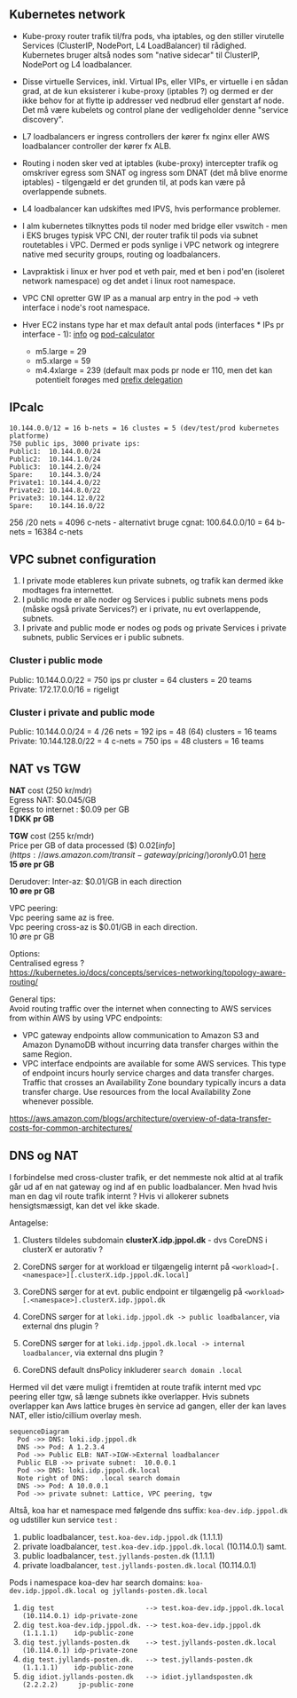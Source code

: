 ## Kubernetes network 

- Kube-proxy router trafik til/fra pods, vha iptables, og den stiller virutelle Services (ClusterIP, NodePort, L4 LoadBalancer) til rådighed. Kubernetes bruger altså nodes som "native sidecar" til ClusterIP, NodePort og L4 loadbalancer. 
- Disse virtuelle Services, inkl. Virtual IPs, eller VIPs, er virtuelle i en sådan grad, at de kun eksisterer i kube-proxy (iptables ?) og dermed er der ikke behov for at flytte ip addresser ved nedbrud eller genstart af node. Det må være kubelets og control plane der vedligeholder denne "service discovery".
- L7 loadbalancers er ingress controllers der kører fx nginx eller AWS loadbalancer controller der kører fx ALB. 
- Routing i noden sker ved at iptables (kube-proxy) intercepter trafik og omskriver egress som SNAT og ingress som DNAT (det må blive enorme iptables) - tilgengæld er det grunden til, at pods kan være på overlappende subnets.
- L4 loadbalancer kan udskiftes med IPVS, hvis performance problemer.
- I alm kubernetes tilknyttes pods til noder med bridge eller vswitch - men i EKS bruges typisk VPC CNI, der router trafik til pods via subnet routetables i VPC. Dermed er pods synlige i VPC network og integrere native med security groups, routing og loadbalancers.
- Lavpraktisk i linux er hver pod et veth pair, med et ben i pod'en (isoleret network namespace) og det andet i linux root namespace.
- VPC CNI opretter GW IP as a manual arp entry in the pod -> veth interface i node's root namespace. 

- Hver EC2 instans type har et max default antal pods (interfaces * IPs pr interface - 1): [info](https://docs.aws.amazon.com/ec2/latest/instancetypes/gp.html#gp_network) og [pod-calculator](https://github.com/awslabs/amazon-eks-ami/blob/main/templates/al2/runtime/max-pods-calculator.sh)
  - m5.large = 29
  - m5.xlarge = 59
  - m4.4xlarge = 239
(default max pods pr node er 110, men det kan potentielt forøges med [prefix delegation](https://docs.aws.amazon.com/eks/latest/userguide/cni-increase-ip-addresses.html)

## IPcalc
```
10.144.0.0/12 = 16 b-nets = 16 clustes = 5 (dev/test/prod kubernetes platforme)  
750 public ips, 3000 private ips:
Public1:  10.144.0.0/24
Public2:  10.144.1.0/24
Public3:  10.144.2.0/24
Spare:    10.144.3.0/24
Private1: 10.144.4.0/22
Private2: 10.144.8.0/22
Private3: 10.144.12.0/22
Spare:    10.144.16.0/22
```
256 /20 nets = 4096 c-nets - alternativt bruge cgnat: 100.64.0.0/10 = 64 b-nets = 16384 c-nets

## VPC subnet configuration
1. I private mode etableres kun private subnets, og trafik kan dermed ikke modtages fra internettet.
1. I public mode er alle noder og Services i public subnets mens pods (måske også private Services?) er i private, nu evt overlappende, subnets.
1. I private and public mode er nodes og pods og private Services i private subnets, public Services er i public subnets.

### Cluster i public mode
Public: 10.144.0.0/22 = 750 ips pr cluster = 64 clusters = 20 teams  
Private: 172.17.0.0/16 = rigeligt  

### Cluster i private and public mode
Public: 10.144.0.0/24 = 4 /26 nets = 192 ips = 48 (64) clusters = 16 teams  
Private: 10.144.128.0/22 = 4 c-nets = 750 ips = 48 clusters = 16 teams  


## NAT vs TGW

**NAT** cost (250 kr/mdr)  
Egress NAT: $0.045/GB  
Egress to internet : $0.09 per GB  
**1 DKK pr GB**  
  
**TGW** cost (255 kr/mdr)  
Price per GB of data processed ($)	$0.02 [info](https://aws.amazon.com/transit-gateway/pricing/) or only 0.01$ [here](https://aws.amazon.com/ec2/pricing/on-demand/)  
**15 øre pr GB**  
  
Derudover:
Inter-az: $0.01/GB in each direction  
**10 øre pr GB**  
  
VPC peering:  
Vpc peering same az is free.  
Vpc peering cross-az is $0.01/GB in each direction.  
10 øre pr GB  

Options:  
Centralised egress ?  
https://kubernetes.io/docs/concepts/services-networking/topology-aware-routing/  

General tips:  
Avoid routing traffic over the internet when connecting to AWS services from within AWS by using VPC endpoints:  
* VPC gateway endpoints allow communication to Amazon S3 and Amazon DynamoDB without incurring data transfer charges within the same Region.
* VPC interface endpoints are available for some AWS services. This type of endpoint incurs hourly service charges and data transfer charges.
Traffic that crosses an Availability Zone boundary typically incurs a data transfer charge. Use resources from the local Availability Zone whenever possible.  
   
https://aws.amazon.com/blogs/architecture/overview-of-data-transfer-costs-for-common-architectures/  


## DNS og NAT

I forbindelse med cross-cluster trafik, er det nemmeste nok altid at al trafik går ud af en nat gateway og ind af en public loadbalancer. Men hvad hvis man en dag vil route trafik internt ? Hvis vi allokerer subnets hensigtsmæssigt, kan det vel ikke skade.

Antagelse:
1. Clusters tildeles subdomain **clusterX.idp.jppol.dk** - dvs CoreDNS i clusterX er autorativ ?
1. CoreDNS sørger for at workload er tilgængelig internt på ```<workload>[.<namespace>][.clusterX.idp.jppol.dk.local]```
1. CoreDNS sørger for at evt. public endpoint er tilgængelig på ```<workload>[.<namespace>].clusterX.idp.jppol.dk```

1. CoreDNS sørger for at ```loki.idp.jppol.dk -> public loadbalancer```, via external dns plugin ?
1. CoreDNS sørger for at ```loki.idp.jppol.dk.local -> internal loadbalancer```, via external dns plugin ?

1. CoreDNS default dnsPolicy inkluderer ```search domain .local```

Hermed vil det være muligt i fremtiden at route trafik internt med vpc peering eller tgw, så længe subnets ikke overlapper.
Hvis subnets overlapper kan Aws lattice bruges èn service ad gangen, eller der kan laves NAT, eller istio/cillium overlay mesh.


```mermaid
sequenceDiagram
  Pod ->> DNS: loki.idp.jppol.dk
  DNS ->> Pod: A 1.2.3.4  
  Pod ->> Public ELB: NAT->IGW->External loadbalancer
  Public ELB ->> private subnet:  10.0.0.1
  Pod ->> DNS: loki.idp.jppol.dk.local
  Note right of DNS:   .local search domain
  DNS ->> Pod: A 10.0.0.1
  Pod ->> private subnet: Lattice, VPC peering, tgw
```

Altså, koa har et namespace med følgende dns suffix: ```koa-dev.idp.jppol.dk``` og udstiller kun service ```test``` :
1. public loadbalancer,  ```test.koa-dev.idp.jppol.dk```       (1.1.1.1)
1. private loadbalancer, ```test.koa-dev.idp.jppol.dk.local``` (10.114.0.1)
samt. 
1. public loadbalancer,  ```test.jyllands-posten.dk```         (1.1.1.1)
1. private loadbalancer, ```test.jyllands-posten.dk.local```   (10.114.0.1) 

Pods i namespace koa-dev har search domains:
```koa-dev.idp.jppol.dk.local og jyllands-posten.dk.local```
1. ```dig test                       --> test.koa-dev.idp.jppol.dk.local (10.114.0.1) idp-private-zone```  
1. ```dig test.koa-dev.idp.jppol.dk. --> test.koa-dev.idp.jppol.dk       (1.1.1.1)    idp-public-zone```
1. ```dig test.jyllands-posten.dk    --> test.jyllands-posten.dk.local   (10.114.0.1) idp-private-zone```
1. ```dig test.jyllands-posten.dk.   --> test.jyllands-posten.dk         (1.1.1.1)    idp-public-zone```
1. ```dig idiot.jyllands-posten.dk   --> idiot.jyllandsposten.dk         (2.2.2.2)     jp-public-zone```  